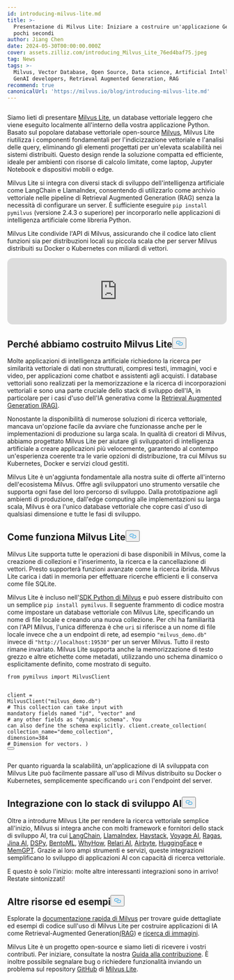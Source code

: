 ```yaml
---
id: introducing-milvus-lite.md
title: >-
  Presentazione di Milvus Lite: Iniziare a costruire un'applicazione GenAI in
  pochi secondi
author: Jiang Chen
date: 2024-05-30T00:00:00.000Z
cover: assets.zilliz.com/introducing_Milvus_Lite_76ed4baf75.jpeg
tag: News
tags: >-
  Milvus, Vector Database, Open Source, Data science, Artificial Intelligence,
  GenAI developers, Retrieval Augmented Generation, RAG
recommend: true
canonicalUrl: 'https://milvus.io/blog/introducing-milvus-lite.md'
---
```

<p>
  <span class="img-wrapper">
    <img translate="no" src="https://assets.zilliz.com/2_72e444c8dc.JPG" alt="" class="doc-image" id="" />
    <span></span>
  </span>
</p>
<p>Siamo lieti di presentare <a href="https://milvus.io/docs/milvus_lite.md">Milvus Lite</a>, un database vettoriale leggero che viene eseguito localmente all'interno della vostra applicazione Python. Basato sul popolare database vettoriale open-source <a href="https://milvus.io/intro">Milvus</a>, Milvus Lite riutilizza i componenti fondamentali per l'indicizzazione vettoriale e l'analisi delle query, eliminando gli elementi progettati per un'elevata scalabilità nei sistemi distribuiti. Questo design rende la soluzione compatta ed efficiente, ideale per ambienti con risorse di calcolo limitate, come laptop, Jupyter Notebook e dispositivi mobili o edge.</p>
<p>Milvus Lite si integra con diversi stack di sviluppo dell'intelligenza artificiale come LangChain e LlamaIndex, consentendo di utilizzarlo come archivio vettoriale nelle pipeline di Retrieval Augmented Generation (RAG) senza la necessità di configurare un server. È sufficiente eseguire <code translate="no">pip install pymilvus</code> (versione 2.4.3 o superiore) per incorporarlo nelle applicazioni di intelligenza artificiale come libreria Python.</p>
<p>Milvus Lite condivide l'API di Milvus, assicurando che il codice lato client funzioni sia per distribuzioni locali su piccola scala che per server Milvus distribuiti su Docker o Kubernetes con miliardi di vettori.</p>
<iframe style="border-radius:12px" src="https://open.spotify.com/embed/episode/5bMcZgPgPVxSuoi1M2vn1p?utm_source=generator" width="100%" height="152" frameBorder="0" allowfullscreen="" allow="autoplay; clipboard-write; encrypted-media; fullscreen; picture-in-picture" loading="lazy"></iframe>
<h2 id="Why-We-Built-Milvus-Lite" class="common-anchor-header">Perché abbiamo costruito Milvus Lite<button data-href="#Why-We-Built-Milvus-Lite" class="anchor-icon" translate="no">
      <svg translate="no"
        aria-hidden="true"
        focusable="false"
        height="20"
        version="1.1"
        viewBox="0 0 16 16"
        width="16"
      >
        <path
          fill="#0092E4"
          fill-rule="evenodd"
          d="M4 9h1v1H4c-1.5 0-3-1.69-3-3.5S2.55 3 4 3h4c1.45 0 3 1.69 3 3.5 0 1.41-.91 2.72-2 3.25V8.59c.58-.45 1-1.27 1-2.09C10 5.22 8.98 4 8 4H4c-.98 0-2 1.22-2 2.5S3 9 4 9zm9-3h-1v1h1c1 0 2 1.22 2 2.5S13.98 12 13 12H9c-.98 0-2-1.22-2-2.5 0-.83.42-1.64 1-2.09V6.25c-1.09.53-2 1.84-2 3.25C6 11.31 7.55 13 9 13h4c1.45 0 3-1.69 3-3.5S14.5 6 13 6z"
        ></path>
      </svg>
    </button></h2><p>Molte applicazioni di intelligenza artificiale richiedono la ricerca per similarità vettoriale di dati non strutturati, compresi testi, immagini, voci e video, per applicazioni come chatbot e assistenti agli acquisti. I database vettoriali sono realizzati per la memorizzazione e la ricerca di incorporazioni vettoriali e sono una parte cruciale dello stack di sviluppo dell'IA, in particolare per i casi d'uso dell'IA generativa come la <a href="https://zilliz.com/learn/Retrieval-Augmented-Generation">Retrieval Augmented Generation (RAG)</a>.</p>
<p>Nonostante la disponibilità di numerose soluzioni di ricerca vettoriale, mancava un'opzione facile da avviare che funzionasse anche per le implementazioni di produzione su larga scala. In qualità di creatori di Milvus, abbiamo progettato Milvus Lite per aiutare gli sviluppatori di intelligenza artificiale a creare applicazioni più velocemente, garantendo al contempo un'esperienza coerente tra le varie opzioni di distribuzione, tra cui Milvus su Kubernetes, Docker e servizi cloud gestiti.</p>
<p>Milvus Lite è un'aggiunta fondamentale alla nostra suite di offerte all'interno dell'ecosistema Milvus. Offre agli sviluppatori uno strumento versatile che supporta ogni fase del loro percorso di sviluppo. Dalla prototipazione agli ambienti di produzione, dall'edge computing alle implementazioni su larga scala, Milvus è ora l'unico database vettoriale che copre casi d'uso di qualsiasi dimensione e tutte le fasi di sviluppo.</p>
<h2 id="How-Milvus-Lite-Works" class="common-anchor-header">Come funziona Milvus Lite<button data-href="#How-Milvus-Lite-Works" class="anchor-icon" translate="no">
      <svg translate="no"
        aria-hidden="true"
        focusable="false"
        height="20"
        version="1.1"
        viewBox="0 0 16 16"
        width="16"
      >
        <path
          fill="#0092E4"
          fill-rule="evenodd"
          d="M4 9h1v1H4c-1.5 0-3-1.69-3-3.5S2.55 3 4 3h4c1.45 0 3 1.69 3 3.5 0 1.41-.91 2.72-2 3.25V8.59c.58-.45 1-1.27 1-2.09C10 5.22 8.98 4 8 4H4c-.98 0-2 1.22-2 2.5S3 9 4 9zm9-3h-1v1h1c1 0 2 1.22 2 2.5S13.98 12 13 12H9c-.98 0-2-1.22-2-2.5 0-.83.42-1.64 1-2.09V6.25c-1.09.53-2 1.84-2 3.25C6 11.31 7.55 13 9 13h4c1.45 0 3-1.69 3-3.5S14.5 6 13 6z"
        ></path>
      </svg>
    </button></h2><p>Milvus Lite supporta tutte le operazioni di base disponibili in Milvus, come la creazione di collezioni e l'inserimento, la ricerca e la cancellazione di vettori. Presto supporterà funzioni avanzate come la ricerca ibrida. Milvus Lite carica i dati in memoria per effettuare ricerche efficienti e li conserva come file SQLite.</p>
<p>Milvus Lite è incluso nell'<a href="https://github.com/milvus-io/pymilvus">SDK Python di Milvus</a> e può essere distribuito con un semplice <code translate="no">pip install pymilvus</code>. Il seguente frammento di codice mostra come impostare un database vettoriale con Milvus Lite, specificando un nome di file locale e creando una nuova collezione. Per chi ha familiarità con l'API Milvus, l'unica differenza è che <code translate="no">uri</code> si riferisce a un nome di file locale invece che a un endpoint di rete, ad esempio <code translate="no">&quot;milvus_demo.db&quot;</code> invece di <code translate="no">&quot;http://localhost:19530&quot;</code> per un server Milvus. Tutto il resto rimane invariato. Milvus Lite supporta anche la memorizzazione di testo grezzo e altre etichette come metadati, utilizzando uno schema dinamico o esplicitamente definito, come mostrato di seguito.</p>
<pre><code translate="no"><span class="hljs-keyword">from</span> pymilvus <span class="hljs-keyword">import</span> MilvusClient

client = MilvusClient(<span class="hljs-string">&quot;milvus_demo.db&quot;</span>)
<span class="hljs-comment"># This collection can take input with mandatory fields named &quot;id&quot;, &quot;vector&quot; and</span>
<span class="hljs-comment"># any other fields as &quot;dynamic schema&quot;. You can also define the schema explicitly.</span>
client.create_collection(
    collection_name=<span class="hljs-string">&quot;demo_collection&quot;</span>,
    dimension=<span class="hljs-number">384</span>  <span class="hljs-comment"># Dimension for vectors.</span>
)
<button class="copy-code-btn"></button></code></pre>
<p>Per quanto riguarda la scalabilità, un'applicazione di IA sviluppata con Milvus Lite può facilmente passare all'uso di Milvus distribuito su Docker o Kubernetes, semplicemente specificando <code translate="no">uri</code> con l'endpoint del server.</p>
<h2 id="Integration-with-AI-Development-Stack" class="common-anchor-header">Integrazione con lo stack di sviluppo AI<button data-href="#Integration-with-AI-Development-Stack" class="anchor-icon" translate="no">
      <svg translate="no"
        aria-hidden="true"
        focusable="false"
        height="20"
        version="1.1"
        viewBox="0 0 16 16"
        width="16"
      >
        <path
          fill="#0092E4"
          fill-rule="evenodd"
          d="M4 9h1v1H4c-1.5 0-3-1.69-3-3.5S2.55 3 4 3h4c1.45 0 3 1.69 3 3.5 0 1.41-.91 2.72-2 3.25V8.59c.58-.45 1-1.27 1-2.09C10 5.22 8.98 4 8 4H4c-.98 0-2 1.22-2 2.5S3 9 4 9zm9-3h-1v1h1c1 0 2 1.22 2 2.5S13.98 12 13 12H9c-.98 0-2-1.22-2-2.5 0-.83.42-1.64 1-2.09V6.25c-1.09.53-2 1.84-2 3.25C6 11.31 7.55 13 9 13h4c1.45 0 3-1.69 3-3.5S14.5 6 13 6z"
        ></path>
      </svg>
    </button></h2><p>Oltre a introdurre Milvus Lite per rendere la ricerca vettoriale semplice all'inizio, Milvus si integra anche con molti framework e fornitori dello stack di sviluppo AI, tra cui <a href="https://python.langchain.com/v0.2/docs/integrations/vectorstores/milvus/">LangChain</a>, <a href="https://docs.llamaindex.ai/en/stable/examples/vector_stores/MilvusIndexDemo/">LlamaIndex</a>, <a href="https://haystack.deepset.ai/integrations/milvus-document-store">Haystack</a>, <a href="https://blog.voyageai.com/2024/05/30/semantic-search-with-milvus-lite-and-voyage-ai/">Voyage AI</a>, <a href="https://milvus.io/docs/integrate_with_ragas.md">Ragas</a>, <a href="https://jina.ai/news/implementing-a-chat-history-rag-with-jina-ai-and-milvus-lite/">Jina AI</a>, <a href="https://dspy-docs.vercel.app/docs/deep-dive/retrieval_models_clients/MilvusRM">DSPy</a>, <a href="https://www.bentoml.com/blog/building-a-rag-app-with-bentocloud-and-milvus-lite">BentoML</a>, <a href="https://chiajy.medium.com/70873c7576f1">WhyHow</a>, <a href="https://blog.relari.ai/case-study-using-synthetic-data-to-benchmark-rag-systems-be324904ace1">Relari AI</a>, <a href="https://docs.airbyte.com/integrations/destinations/milvus">Airbyte</a>, <a href="https://milvus.io/docs/integrate_with_hugging-face.md">HuggingFace</a> e <a href="https://memgpt.readme.io/docs/storage#milvus">MemGPT</a>. Grazie ai loro ampi strumenti e servizi, queste integrazioni semplificano lo sviluppo di applicazioni AI con capacità di ricerca vettoriale.</p>
<p>E questo è solo l'inizio: molte altre interessanti integrazioni sono in arrivo! Restate sintonizzati!</p>
<h2 id="More-Resources-and-Examples" class="common-anchor-header">Altre risorse ed esempi<button data-href="#More-Resources-and-Examples" class="anchor-icon" translate="no">
      <svg translate="no"
        aria-hidden="true"
        focusable="false"
        height="20"
        version="1.1"
        viewBox="0 0 16 16"
        width="16"
      >
        <path
          fill="#0092E4"
          fill-rule="evenodd"
          d="M4 9h1v1H4c-1.5 0-3-1.69-3-3.5S2.55 3 4 3h4c1.45 0 3 1.69 3 3.5 0 1.41-.91 2.72-2 3.25V8.59c.58-.45 1-1.27 1-2.09C10 5.22 8.98 4 8 4H4c-.98 0-2 1.22-2 2.5S3 9 4 9zm9-3h-1v1h1c1 0 2 1.22 2 2.5S13.98 12 13 12H9c-.98 0-2-1.22-2-2.5 0-.83.42-1.64 1-2.09V6.25c-1.09.53-2 1.84-2 3.25C6 11.31 7.55 13 9 13h4c1.45 0 3-1.69 3-3.5S14.5 6 13 6z"
        ></path>
      </svg>
    </button></h2><p>Esplorate la <a href="https://milvus.io/docs/quickstart.md">documentazione rapida di Milvus</a> per trovare guide dettagliate ed esempi di codice sull'uso di Milvus Lite per costruire applicazioni di IA come Retrieval-Augmented Generation<a href="https://github.com/milvus-io/bootcamp/blob/master/bootcamp/tutorials/quickstart/build_RAG_with_milvus.ipynb">(RAG</a>) e <a href="https://github.com/milvus-io/bootcamp/blob/master/bootcamp/tutorials/quickstart/image_search_with_milvus.ipynb">ricerca di immagini</a>.</p>
<p>Milvus Lite è un progetto open-source e siamo lieti di ricevere i vostri contributi. Per iniziare, consultate la nostra <a href="https://github.com/milvus-io/milvus-lite/blob/main/CONTRIBUTING.md">Guida alla contribuzione</a>. È inoltre possibile segnalare bug o richiedere funzionalità inviando un problema sul repository <a href="https://github.com/milvus-io/milvus-lite">GitHub</a> di <a href="https://github.com/milvus-io/milvus-lite">Milvus Lite</a>.</p>

